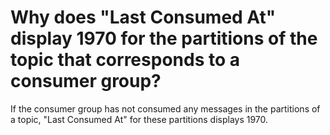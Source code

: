 # Why does "Last Consumed At" display 1970 for the partitions of the topic that corresponds to a consumer group?

If the consumer group has not consumed any messages in the partitions of a topic, "Last Consumed At" for these partitions displays 1970.

